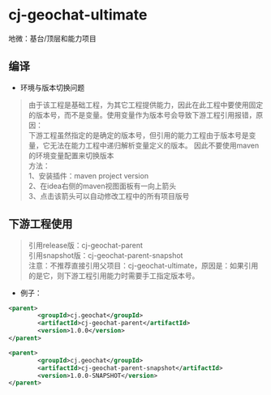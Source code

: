 # cj-geochat-ultimate
地微：基台/顶层和能力项目
## 编译
- 环境与版本切换问题
> 由于该工程是基础工程，为其它工程提供能力，因此在此工程中要使用固定的版本号，而不是变量。使用变量作为版本号会导致下游工程引用报错，原因：  
> 下游工程虽然指定的是确定的版本号，但引用的能力工程由于版本号是变量，它无法在能力工程中递归解析变量定义的版本。 
> 因此不要使用maven的环境变量配置来切换版本  
> 方法：  
> 1、安装插件：maven project version  
> 2、在idea右侧的maven视图面板有一向上箭头  
> 3、点击该箭头可以自动修改工程中的所有项目版号  
## 下游工程使用
> 引用release版：cj-geochat-parent  
> 引用snapshot版：cj-geochat-parent-snapshot  
> 注意：不推荐直接引用父项目：cj-geochat-ultimate，原因是：如果引用的是它，则下游工程引用能力时需要手工指定版本号。  
- 例子：
```xml
<parent>
        <groupId>cj.geochat</groupId>
        <artifactId>cj-geochat-parent</artifactId>
        <version>1.0.0</version>
</parent>
```
```xml
<parent>
        <groupId>cj.geochat</groupId>
        <artifactId>cj-geochat-parent-snapshot</artifactId>
        <version>1.0.0-SNAPSHOT</version>
</parent>
```